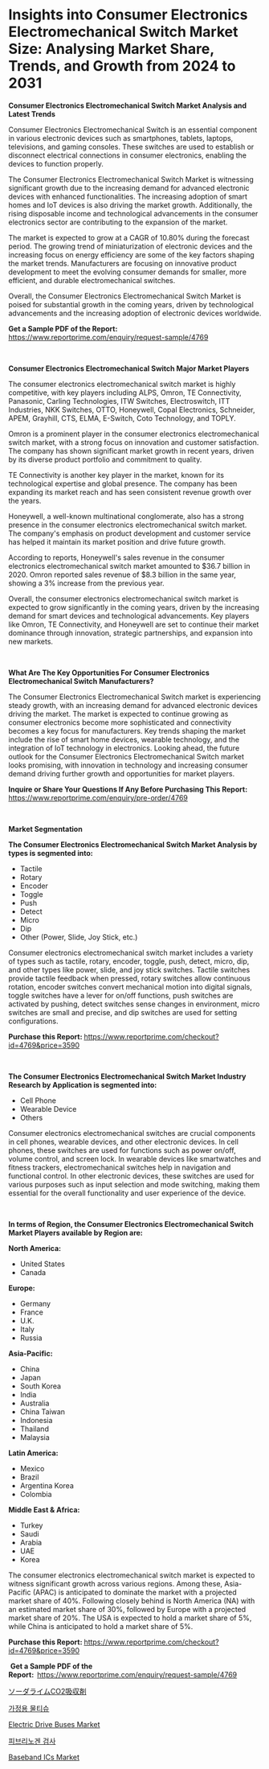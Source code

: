 <p><h1>Insights into Consumer Electronics Electromechanical Switch Market Size: Analysing Market Share, Trends, and Growth from 2024 to 2031</h1></p><p><strong>Consumer Electronics Electromechanical Switch Market Analysis and Latest Trends</strong></p>
<p><p>Consumer Electronics Electromechanical Switch is an essential component in various electronic devices such as smartphones, tablets, laptops, televisions, and gaming consoles. These switches are used to establish or disconnect electrical connections in consumer electronics, enabling the devices to function properly. </p><p>The Consumer Electronics Electromechanical Switch Market is witnessing significant growth due to the increasing demand for advanced electronic devices with enhanced functionalities. The increasing adoption of smart homes and IoT devices is also driving the market growth. Additionally, the rising disposable income and technological advancements in the consumer electronics sector are contributing to the expansion of the market.</p><p>The market is expected to grow at a CAGR of 10.80% during the forecast period. The growing trend of miniaturization of electronic devices and the increasing focus on energy efficiency are some of the key factors shaping the market trends. Manufacturers are focusing on innovative product development to meet the evolving consumer demands for smaller, more efficient, and durable electromechanical switches.</p><p>Overall, the Consumer Electronics Electromechanical Switch Market is poised for substantial growth in the coming years, driven by technological advancements and the increasing adoption of electronic devices worldwide.</p></p>
<p><strong>Get a Sample PDF of the Report:&nbsp;</strong> <a href="https://www.reportprime.com/enquiry/request-sample/4769">https://www.reportprime.com/enquiry/request-sample/4769</a></p>
<p>&nbsp;</p>
<p><strong>Consumer Electronics Electromechanical Switch Major Market Players</strong></p>
<p><p>The consumer electronics electromechanical switch market is highly competitive, with key players including ALPS, Omron, TE Connectivity, Panasonic, Carling Technologies, ITW Switches, Electroswitch, ITT Industries, NKK Switches, OTTO, Honeywell, Copal Electronics, Schneider, APEM, Grayhill, CTS, ELMA, E-Switch, Coto Technology, and TOPLY.</p><p>Omron is a prominent player in the consumer electronics electromechanical switch market, with a strong focus on innovation and customer satisfaction. The company has shown significant market growth in recent years, driven by its diverse product portfolio and commitment to quality.</p><p>TE Connectivity is another key player in the market, known for its technological expertise and global presence. The company has been expanding its market reach and has seen consistent revenue growth over the years.</p><p>Honeywell, a well-known multinational conglomerate, also has a strong presence in the consumer electronics electromechanical switch market. The company's emphasis on product development and customer service has helped it maintain its market position and drive future growth.</p><p>According to reports, Honeywell's sales revenue in the consumer electronics electromechanical switch market amounted to $36.7 billion in 2020. Omron reported sales revenue of $8.3 billion in the same year, showing a 3% increase from the previous year.</p><p>Overall, the consumer electronics electromechanical switch market is expected to grow significantly in the coming years, driven by the increasing demand for smart devices and technological advancements. Key players like Omron, TE Connectivity, and Honeywell are set to continue their market dominance through innovation, strategic partnerships, and expansion into new markets.</p></p>
<p>&nbsp;</p>
<p><strong>What Are The Key Opportunities For Consumer Electronics Electromechanical Switch Manufacturers?</strong></p>
<p><p>The Consumer Electronics Electromechanical Switch market is experiencing steady growth, with an increasing demand for advanced electronic devices driving the market. The market is expected to continue growing as consumer electronics become more sophisticated and connectivity becomes a key focus for manufacturers. Key trends shaping the market include the rise of smart home devices, wearable technology, and the integration of IoT technology in electronics. Looking ahead, the future outlook for the Consumer Electronics Electromechanical Switch market looks promising, with innovation in technology and increasing consumer demand driving further growth and opportunities for market players.</p></p>
<p><strong>Inquire or Share Your Questions If Any Before Purchasing This Report:</strong> <a href="https://www.reportprime.com/enquiry/pre-order/4769">https://www.reportprime.com/enquiry/pre-order/4769</a></p>
<p>&nbsp;</p>
<p><strong>Market Segmentation</strong></p>
<p><strong>The Consumer Electronics Electromechanical Switch Market Analysis by types is segmented into:</strong></p>
<p><ul><li>Tactile</li><li>Rotary</li><li>Encoder</li><li>Toggle</li><li>Push</li><li>Detect</li><li>Micro</li><li>Dip</li><li>Other (Power, Slide, Joy Stick, etc.)</li></ul></p>
<p><p>Consumer electronics electromechanical switch market includes a variety of types such as tactile, rotary, encoder, toggle, push, detect, micro, dip, and other types like power, slide, and joy stick switches. Tactile switches provide tactile feedback when pressed, rotary switches allow continuous rotation, encoder switches convert mechanical motion into digital signals, toggle switches have a lever for on/off functions, push switches are activated by pushing, detect switches sense changes in environment, micro switches are small and precise, and dip switches are used for setting configurations.</p></p>
<p><strong>Purchase this Report:&nbsp;</strong><a href="https://www.reportprime.com/checkout?id=4769&price=3590">https://www.reportprime.com/checkout?id=4769&price=3590</a></p>
<p>&nbsp;</p>
<p><strong>The Consumer Electronics Electromechanical Switch Market Industry Research by Application is segmented into:</strong></p>
<p><ul><li>Cell Phone</li><li>Wearable Device</li><li>Others</li></ul></p>
<p><p>Consumer electronics electromechanical switches are crucial components in cell phones, wearable devices, and other electronic devices. In cell phones, these switches are used for functions such as power on/off, volume control, and screen lock. In wearable devices like smartwatches and fitness trackers, electromechanical switches help in navigation and functional control. In other electronic devices, these switches are used for various purposes such as input selection and mode switching, making them essential for the overall functionality and user experience of the device.</p></p>
<p>&nbsp;</p>
<p><strong>In terms of Region, the Consumer Electronics Electromechanical Switch Market Players available by Region are:</strong></p>
<p>
    <p> <strong> North America: </strong>
        <ul>
            <li>United States</li>
            <li>Canada</li>
        </ul>
        </p> 
    <p> <strong> Europe: </strong>
        <ul>
            <li>Germany</li>
            <li>France</li>
            <li>U.K.</li>
            <li>Italy</li>
            <li>Russia</li>
        </ul>
        </p> 
    <p> <strong> Asia-Pacific: </strong>
        <ul>
            <li>China</li>
            <li>Japan</li>
            <li>South Korea</li>
            <li>India</li>
            <li>Australia</li>
            <li>China Taiwan</li>
            <li>Indonesia</li>
            <li>Thailand</li>
            <li>Malaysia</li>
        </ul>
        </p> 
    <p> <strong> Latin America: </strong>
        <ul>
            <li>Mexico</li>
            <li>Brazil</li>
            <li>Argentina Korea</li>
            <li>Colombia</li>
        </ul>
        </p> 
    <p> <strong> Middle East & Africa: </strong>
        <ul>
            <li>Turkey</li>
            <li>Saudi</li>
            <li>Arabia</li>
            <li>UAE</li>
            <li>Korea</li>
        </ul>
    </p>
    </p>
<p><p>The consumer electronics electromechanical switch market is expected to witness significant growth across various regions. Among these, Asia-Pacific (APAC) is anticipated to dominate the market with a projected market share of 40%. Following closely behind is North America (NA) with an estimated market share of 30%, followed by Europe with a projected market share of 20%. The USA is expected to hold a market share of 5%, while China is anticipated to hold a market share of 5%.</p></p>
<p><strong>Purchase this Report: </strong><a href="https://www.reportprime.com/checkout?id=4769&price=3590">https://www.reportprime.com/checkout?id=4769&price=3590</a></p>
<p>&nbsp;<strong>Get a Sample PDF of the Report:&nbsp;&nbsp;</strong><a href="https://www.reportprime.com/enquiry/request-sample/4769">https://www.reportprime.com/enquiry/request-sample/4769</a></p>
<p><strong></strong></p>
<p><p><a href="https://github.com/one-cool-chick/Market-Research-Report-List-1/blob/main/708602915385.md">ソーダライムCO2吸収剤</a></p><p><a href="https://medium.com/@munchkin678568/%EA%B0%80%EC%82%AC%EC%9A%A9-%EC%99%80%EC%9D%B4%ED%94%84-%EC%8B%9C%EC%9E%A5-%EC%A1%B0%EC%82%AC-%EB%B3%B4%EA%B3%A0%EC%84%9C-%EA%B7%B8-%EC%97%AD%EC%82%AC-%EB%B0%8F-2024%EB%85%84%EB%B6%80%ED%84%B0-2031%EB%85%84%EA%B9%8C%EC%A7%80%EC%9D%98-%EC%98%88%EC%B8%A1-b13b6f0db4a3">가정용 물티슈</a></p><p><a href="https://issuu.com/reportprime-2/docs/electric-drive-buses-market-size-2030.pptx">Electric Drive Buses Market</a></p><p><a href="https://medium.com/@koleledner/2024%EB%85%84%EB%B6%80%ED%84%B0-2031%EB%85%84%EA%B9%8C%EC%A7%80%EC%9D%98-%EA%B8%B0%EA%B0%84%EC%9D%84-%EB%8C%80%EC%83%81%EC%9C%BC%EB%A1%9C-%ED%95%9C-%ED%94%BC%EB%B8%8C%EB%A6%AC%EB%85%B8%EA%B2%90-%EA%B2%80%EC%82%AC-%EC%8B%9C%EC%9E%A5-%EB%B6%84%EC%84%9D-%EB%B0%8F-%EA%B7%9C%EB%AA%A8-%EC%98%88%EC%B8%A1-2d79b8db7b68">피브리노겐 검사</a></p><p><a href="https://github.com/tamvrosiya/Market-Research-Report-List-3/blob/main/baseband-ics-market.md">Baseband ICs Market</a></p></p>